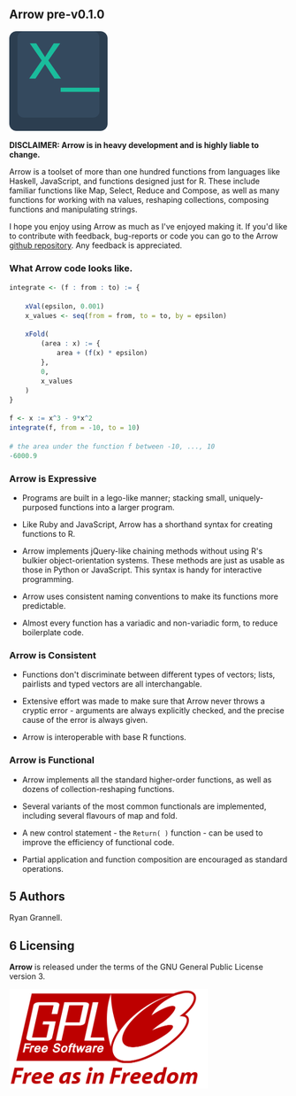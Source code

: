 Arrow pre-v0.1.0
-----------------------------------

<img src="logo.png" height = "180"> </img>

**DISCLAIMER: Arrow is in heavy development and is highly liable to change.**


Arrow is a toolset of more than one hundred functions from languages
like Haskell, JavaScript, and functions designed just for R. These
include familiar functions like Map, Select, Reduce and Compose, as
well as many functions for working with na values, reshaping collections,
composing functions and manipulating strings.

I hope you enjoy using Arrow as much as I've enjoyed making it. 
If you'd like to contribute with feedback, bug-reports or code 
you can go to the Arrow [github repository](https://github.com/rgrannell1/arrow). 
Any feedback is appreciated.

### What Arrow code looks like.

```r
integrate <- (f : from : to) := {

    xVal(epsilon, 0.001)
    x_values <- seq(from = from, to = to, by = epsilon)

    xFold(
        (area : x) := {
            area + (f(x) * epsilon)
        },
        0,
        x_values
    )
}

f <- x := x^3 - 9*x^2
integrate(f, from = -10, to = 10)

# the area under the function f between -10, ..., 10
-6000.9
```

### Arrow is Expressive

* Programs are built in a lego-like manner; stacking small,
uniquely-purposed functions into a larger program.

* Like Ruby and JavaScript, Arrow has a shorthand syntax
for creating functions to R.

* Arrow implements jQuery-like chaining methods without using R's bulkier
object-orientation systems. These methods are just as usable as those in
Python or JavaScript. This syntax is handy for interactive programming.

* Arrow uses consistent naming conventions to make its functions more predictable.

* Almost every function has a variadic and non-variadic form, to
reduce boilerplate code.

### Arrow is Consistent

* Functions don't discriminate between different types of vectors; lists, pairlists
and typed vectors are all interchangable.

* Extensive effort was made to make sure that Arrow never throws
a cryptic error - arguments are always explicitly checked, and the precise
cause of the error is always given.

* Arrow is interoperable with base R functions.

### Arrow is Functional

* Arrow implements all the standard higher-order functions,
as well as dozens of collection-reshaping functions.

* Several variants of the most common functionals are implemented,
including several flavours of map and fold.

* A new control statement - the ```Return( )``` function - can
be used to improve the efficiency of functional code.

* Partial application and function composition are encouraged
as standard operations.

## 5 Authors

Ryan Grannell.

## 6 Licensing

**Arrow** is released under the terms of the GNU General Public License version 3.

<img src="gpl3.png" height = "180"> </img>

